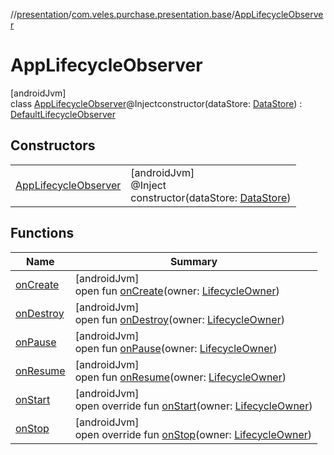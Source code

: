 //[presentation](../../../index.md)/[com.veles.purchase.presentation.base](../index.md)/[AppLifecycleObserver](index.md)

# AppLifecycleObserver

[androidJvm]\
class [AppLifecycleObserver](index.md)@Injectconstructor(dataStore: [DataStore](../../../../data/data/com.veles.purchase.data.local.data/-data-store/index.md)) : [DefaultLifecycleObserver](https://developer.android.com/reference/kotlin/androidx/lifecycle/DefaultLifecycleObserver.html)

## Constructors

| | |
|---|---|
| [AppLifecycleObserver](-app-lifecycle-observer.md) | [androidJvm]<br>@Inject<br>constructor(dataStore: [DataStore](../../../../data/data/com.veles.purchase.data.local.data/-data-store/index.md)) |

## Functions

| Name | Summary |
|---|---|
| [onCreate](index.md#139941652%2FFunctions%2F-646359276) | [androidJvm]<br>open fun [onCreate](index.md#139941652%2FFunctions%2F-646359276)(owner: [LifecycleOwner](https://developer.android.com/reference/kotlin/androidx/lifecycle/LifecycleOwner.html)) |
| [onDestroy](index.md#1057561704%2FFunctions%2F-646359276) | [androidJvm]<br>open fun [onDestroy](index.md#1057561704%2FFunctions%2F-646359276)(owner: [LifecycleOwner](https://developer.android.com/reference/kotlin/androidx/lifecycle/LifecycleOwner.html)) |
| [onPause](index.md#187777572%2FFunctions%2F-646359276) | [androidJvm]<br>open fun [onPause](index.md#187777572%2FFunctions%2F-646359276)(owner: [LifecycleOwner](https://developer.android.com/reference/kotlin/androidx/lifecycle/LifecycleOwner.html)) |
| [onResume](index.md#-1807945979%2FFunctions%2F-646359276) | [androidJvm]<br>open fun [onResume](index.md#-1807945979%2FFunctions%2F-646359276)(owner: [LifecycleOwner](https://developer.android.com/reference/kotlin/androidx/lifecycle/LifecycleOwner.html)) |
| [onStart](on-start.md) | [androidJvm]<br>open override fun [onStart](on-start.md)(owner: [LifecycleOwner](https://developer.android.com/reference/kotlin/androidx/lifecycle/LifecycleOwner.html)) |
| [onStop](on-stop.md) | [androidJvm]<br>open override fun [onStop](on-stop.md)(owner: [LifecycleOwner](https://developer.android.com/reference/kotlin/androidx/lifecycle/LifecycleOwner.html)) |
